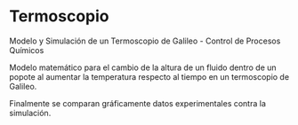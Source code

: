 # Termoscopio
Modelo y Simulación de un Termoscopio de Galileo - Control de Procesos Químicos

Modelo matemático para el cambio de la altura de un fluido dentro de un popote al aumentar la temperatura respecto al tiempo en un termoscopio de Galileo.

Finalmente se comparan gráficamente datos experimentales contra la simulación.
